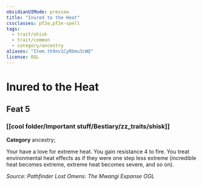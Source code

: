 ```yaml
---
obsidianUIMode: preview
title: "Inured to the Heat"
cssclasses: pf2e,pf2e-spell
tags:
  - trait/shisk
  - trait/common
  - category/ancestry
aliases: "Item.th9nv1CyRbmu3cWQ"
license: OGL
---
```

# Inured to the Heat
## Feat 5
### [[cool folder/Important stuff/Bestiary/zz_traits/shisk]]

**Category** ancestry; 




Your have a love for extreme heat. You gain resistance 4 to fire. You treat environmental heat effects as if they were one step less extreme (incredible heat becomes extreme, extreme heat becomes severe, and so on).

*Source: Pathfinder Lost Omens: The Mwangi Expanse*
*OGL*